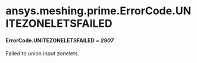 <a id="ansys-meshing-prime-errorcode-unitezoneletsfailed"></a>

# ansys.meshing.prime.ErrorCode.UNITEZONELETSFAILED

<a id="ansys.meshing.prime.ErrorCode.UNITEZONELETSFAILED"></a>

#### ErrorCode.UNITEZONELETSFAILED *= 2907*

Failed to union input zonelets.

<!-- !! processed by numpydoc !! -->
